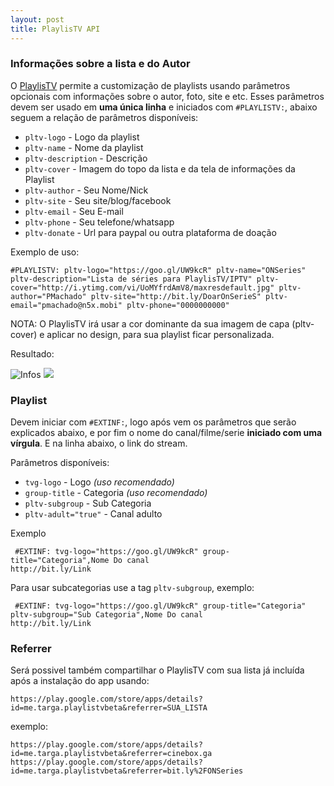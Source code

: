 ```yaml
---
layout: post
title: PlaylisTV API
---
```


### Informações sobre a lista e do Autor

O [PlaylisTV](https://play.google.com/store/apps/details?id=me.targa.iptvbr) permite a customização de playlists usando parâmetros opcionais com informações sobre o autor, foto, site e etc. Esses parâmetros devem ser usado em **uma única linha** e iniciados com `#PLAYLISTV:`, abaixo seguem a relação de parâmetros disponíveis:

  - `pltv-logo` - Logo da playlist
  - `pltv-name` - Nome da playlist
  - `pltv-description` - Descrição
  - `pltv-cover` - Imagem do topo da lista e da tela de informações da Playlist
  - `pltv-author` - Seu Nome/Nick
  - `pltv-site` - Seu site/blog/facebook
  - `pltv-email` - Seu E-mail
  - `pltv-phone` - Seu telefone/whatsapp
  - `pltv-donate` - Url para paypal ou outra plataforma de doação

Exemplo de uso:

`#PLAYLISTV: pltv-logo="https://goo.gl/UW9kcR" pltv-name="ONSeries" pltv-description="Lista de séries para PlaylisTV/IPTV" pltv-cover="http://i.ytimg.com/vi/UoMYfrdAmV8/maxresdefault.jpg" pltv-author="PMachado" pltv-site="http://bit.ly/DoarOnSerieS" pltv-email="pmachado@n5x.mobi" pltv-phone="0000000000"`

NOTA: O PlaylisTV irá usar a cor dominante da sua imagem de capa (pltv-cover) e aplicar no design, para sua playlist ficar personalizada.

Resultado:


![Infos](http://i.imgur.com/YaZqsqz.png)
![](http://i.imgur.com/BfoP0Ez.png)
### Playlist

Devem iniciar com `#EXTINF:`, logo após vem os parâmetros que serão explicados abaixo, e por fim o nome do canal/filme/serie
**iniciado com uma vírgula**.
E na linha abaixo, o link do stream.

 Parâmetros disponíveis:

  - `tvg-logo` - Logo *(uso recomendado)*
  - `group-title` - Categoria *(uso recomendado)*
  - `pltv-subgroup` - Sub Categoria
  - `pltv-adult="true"` - Canal adulto

Exemplo
```
 #EXTINF: tvg-logo="https://goo.gl/UW9kcR" group-title="Categoria",Nome Do canal
http://bit.ly/Link
```


Para usar subcategorias use a tag `pltv-subgroup`, exemplo:

```
 #EXTINF: tvg-logo="https://goo.gl/UW9kcR" group-title="Categoria" pltv-subgroup="Sub Categoria",Nome Do canal
http://bit.ly/Link
```

### Referrer

Será possivel também compartilhar o PlaylisTV com sua lista já incluída após a instalação do app usando:

`https://play.google.com/store/apps/details?id=me.targa.playlistvbeta&referrer=SUA_LISTA`

exemplo:

`https://play.google.com/store/apps/details?id=me.targa.playlistvbeta&referrer=cinebox.ga`
`https://play.google.com/store/apps/details?id=me.targa.playlistvbeta&referrer=bit.ly%2FONSeries`

